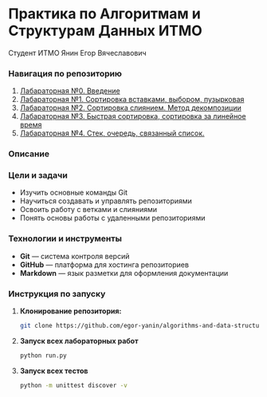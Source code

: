 # Практика по Алгоритмам и Cтруктурам Данных ИТМО 
Студент ИТМО Янин Егор Вячеславович

### Навигация по репозиторию
1. [Лабараторная №0. Введение](https://github.com/egor-yanin/algorithms-and-data-structures/tree/main/lab0)
2. [Лабараторная №1. Сортировка вставками, выбором, пузырковая](https://github.com/egor-yanin/algorithms-and-data-structures/tree/main/lab1)
3. [Лабараторная №2. Сортировка слиянием. Метод декомпозиции](https://github.com/egor-yanin/algorithms-and-data-structures/tree/main/lab2)
4. [Лабараторная №3. Быстрая сортировка, сортировка за линейное время](https://github.com/egor-yanin/algorithms-and-data-structures/tree/main/lab3)
5. [Лабараторная №4. Стек, очередь, связанный список.](https://github.com/egor-yanin/algorithms-and-data-structures/tree/lab4/lab4)

### Описание 

### Цели и задачи

- Изучить основные команды Git
- Научиться создавать и управлять репозиториями
- Освоить работу с ветками и слияниями
- Понять основы работы с удаленными репозиториями

### Технологии и инструменты

- **Git** — система контроля версий
- **GitHub** — платформа для хостинга репозиториев
- **Markdown** — язык разметки для оформления документации

### Инструкция по запуску

1. **Клонирование репозитория:**
   ```bash
   git clone https://github.com/egor-yanin/algorithms-and-data-structures.git
   ```
2. **Запуск всех лабораторных работ**
   ```bash
   python run.py
   ```
3. **Запуск всех тестов**
   ```bash
   python -m unittest discover -v
   ```

